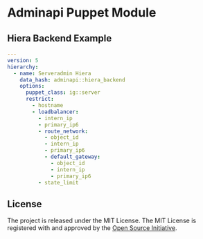 Adminapi Puppet Module
======================

Hiera Backend Example
---------------------

```yaml
---
version: 5
hierarchy:
  - name: Serveradmin Hiera
    data_hash: adminapi::hiera_backend
    options:
      puppet_class: ig::server
      restrict:
        - hostname
        - loadbalancer:
          - intern_ip
          - primary_ip6
          - route_network:
            - object_id
            - intern_ip
            - primary_ip6
            - default_gateway:
              - object_id
              - intern_ip
              - primary_ip6
          - state_limit
```

License
-------

The project is released under the MIT License.  The MIT License is registered
with and approved by the [Open Source Initiative](https://opensource.org/licenses/MIT>`).
